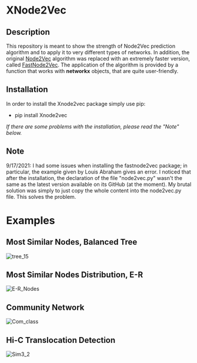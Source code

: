 # XNode2Vec
Description
-----------
This repository is meant to show the strength of Node2Vec prediction algorithm and to apply it to very different types of networks. In addition, the original [Node2Vec](https://github.com/aditya-grover/node2vec) algorithm was replaced with an extremely faster version, called [FastNode2Vec](https://github.com/louisabraham/fastnode2vec). The application of the algorithm is provided by a function that works with **networkx** objects, that are quite user-friendly.

Installation
------------
In order to install the Xnode2vec package simply use pip:

- pip install Xnode2vec

*If there are some problems with the installation, please read the "Note" below.*

Note
-----------
9/17/2021: I had some issues when installing the fastnode2vec package; in particular, the example given by Louis Abraham gives an error. I noticed that after the installation, the declaration of the file "node2vec.py" wasn't the same as the latest version available on its GitHub (at the moment). My brutal solution was simply to just copy the whole content into the node2vec.py file. This solves the problem.

# Examples
Most Similar Nodes, Balanced Tree
---------------------------------
![tree_15](https://user-images.githubusercontent.com/79590448/132143490-64ac2417-4d21-4a87-aa42-e9e0784bcb58.png)

Most Similar Nodes Distribution, E-R
------------------------------------
![E-R_Nodes](https://user-images.githubusercontent.com/79590448/132143507-94807c17-4656-44b0-bac1-6af945d50fbf.png)

Community Network
-----------------
![Com_class](https://user-images.githubusercontent.com/79590448/134899866-713d943d-0159-40af-bda5-9297195d4596.png)

Hi-C Translocation Detection
----------------------------
![Sim3_2](https://user-images.githubusercontent.com/79590448/134982724-307334c8-74c8-48af-b6a8-88f0547fc40a.png)

